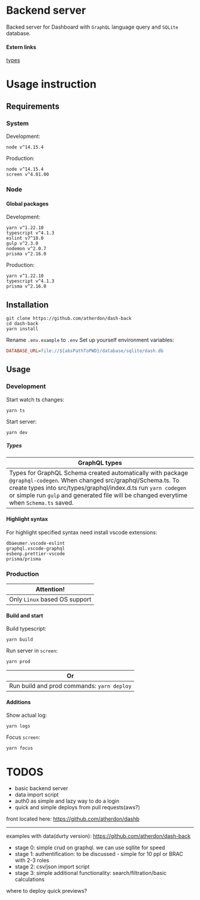 # Backend server

Backed server for Dashboard with `GraphQL` language query and `SQLite` database.

#### Extern links  
[types](#types)

# Usage instruction

## Requirements

### System

Development:
```
node v^14.15.4
```

Production:
```
node v^14.15.4
screen v^4.01.00
```

### Node

#### Global packages

Development:
```
yarn v^1.22.10
typescript v^4.1.3
eslint v7^18.0
gulp v^2.3.0
nodemon v^2.0.7
prisma v^2.16.0
```

Production:
```
yarn v^1.22.10
typescript v^4.1.3
prisma v^2.16.0
```

## Installation

```
git clone https://github.com/atherdon/dash-back
cd dash-back
yarn install
```
Rename `.env.example` to `.env`
Set up yourself environment variables:
```ini
DATABASE_URL=file://${absPathToPWD}/database/sqlite/dash.db
```

## Usage

### Development

Start watch ts changes:
```
yarn ts
```

Start server:
```
yarn dev
```

##### Types


| GraphQL types |
|--|
Types for GraphQL Schema created automatically with package `@graphql-codegen`. When changed src/graphql/Schema.ts. To create types into src/types/graphql/index.d.ts run `yarn codegen` or simple run `gulp` and generated file will be changed everytime when `Schema.ts` saved. |

#### Highlight syntax

For highlight specified syntax need install vscode extensions:
```
dbaeumer.vscode-eslint
graphql.vscode-graphql
esbenp.prettier-vscode
prisma/prisma
```

### Production 

| Attention! |
|--|
Only `Linux` based OS support |

#### Build and start

Build typescript:
```
yarn build
```

Run server in `screen`:
```
yarn prod
```

| Or |
|--|
Run build and prod commands: `yarn deploy` |

#### Additions

Show actual log:
```
yarn logs
```

Focus `screen`:
```
yarn focus
``` 

# TODOS


- basic backend server
- data import script
- auth0 as simple and lazy way to do a login
- quick and simple deploys from pull requests(aws?)


front located here: https://github.com/atherdon/dashb

---

examples with data(durty version):  https://github.com/atherdon/dash-back


- stage 0: simple crud on graphql. we can use sqllite for speed
- stage 1:  authentification: to be discussed - simple for 10 ppl or BRAC with 2-3 roles
- stage 2: csv/json import script
- stage 3: simple additional functionality: search/filtration/basic calculations

where to deploy quick previews?